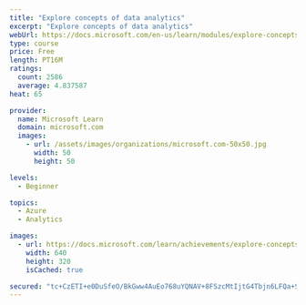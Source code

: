 ```yaml
---
title: "Explore concepts of data analytics"
excerpt: "Explore concepts of data analytics"
webUrl: https://docs.microsoft.com/en-us/learn/modules/explore-concepts-of-data-analytics/
type: course
price: Free
length: PT16M
ratings:
  count: 2586
  average: 4.837587
heat: 65

provider:
  name: Microsoft Learn
  domain: microsoft.com
  images:
    - url: /assets/images/organizations/microsoft.com-50x50.jpg
      width: 50
      height: 50

levels:
  - Beginner

topics:
  - Azure
  - Analytics

images:
  - url: https://docs.microsoft.com/learn/achievements/explore-concepts-of-data-analytics-social.png
    width: 640
    height: 320
    isCached: true

secured: "tc+CzETI+e0DuSfeO/BkGww4AuEo768uYQNAV+8FSzcMtIjtG4Tbjn6LFQa+SOJIciXE9JGlTLYGuXzt7Hw8M4jgyQWdCMecGQi5612+hJgTG0kq3iGA9nmCfisKWRt1/j4eL3wJIbYXz4BbGesRwOkE5oRGuWh+xH9TcBql8rT5uPyixRCZ4O3lIcW3kJE6MWQ+b0ILhvSeA4q2AQQrJa/8QLUpi1xvrIFHD1TWPRsE+EzoPVh8l9bvMuxqs6AGqNBztKhNIiNqQ0pZRhvpGxZPWpFNWTCFD3QobKlhHX+P5GcoCMg9lpYsMWweT/WnsCP5VbH3NcTpWMtPGQtdTJsXSK8U1CUxSK9JEv0kf4nAwD9k9qj4T5owd/cSbGLyD/rlR8qGVMYeOqoSXnPT+/owPwQrqzsKsU/wR9uTy4M=;wZROoMsCEa+x/GuML83i5g=="
---
```


